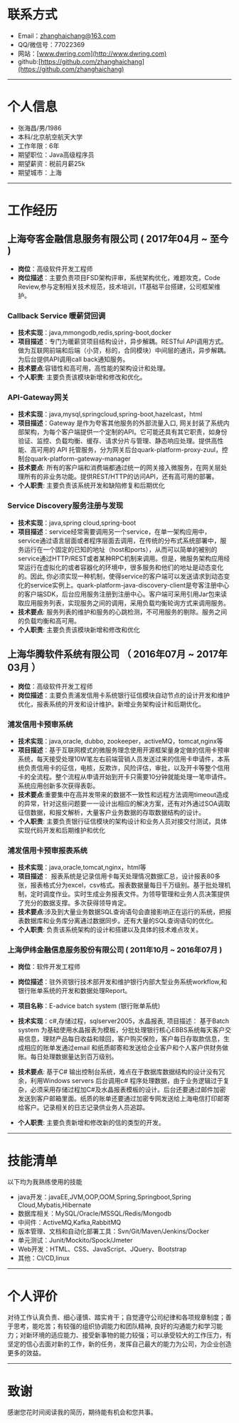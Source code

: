 


# 联系方式
- Email：zhanghaichang@163.com
- QQ/微信号：77022369
- 网站：[www.dwring.com](http://www.dwring.com)
- github:[https://github.com/zhanghaichang](https://github.com/zhanghaichang)

---

# 个人信息

 - 张海昌/男/1986 
 - 本科/北京航空航天大学 
 - 工作年限：6年
 - 期望职位：Java高级程序员
 - 期望薪资：税前月薪25k
 - 期望城市：上海

---

# 工作经历


## 上海夸客金融信息服务有限公司 ( 2017年04月 ~ 至今 )

* **岗位**：高级软件开发工程师
* **岗位描述**：主要负责项目FSD架构评审，系统架构优化，难题攻克，Code Review,参与定制相关技术规范，技术培训，IT基础平台搭建，公司框架维护。

### Callback Service 暖薪贷回调 
* **技术实现**：java,mmongodb,redis,spring-boot,docker
* **项目描述**：专门为暖薪贷项目结构设计，异步解耦。RESTful API调用方式。做为互联网前端和后端（小贷，标的，合同模块）中间层的通讯，异步解耦。为后台提供API调用call back通知服务。
* **技术要点**:容错性和高可用，高性能的架构设计和处理。
* **个人职责**: 主要负责该模块新增和修改和优化。

### API-Gateway网关
* **技术实现**：java,mysql,springcloud,spring-boot,hazelcast，html
* **项目描述**：Gateway 是作为夸客其他服务的外部流量入口, 网关封装了系统内部架构，为每个客户端提供一个定制的API。它可能还具有其它职责，如身份验证、监控、负载均衡、缓存、请求分片与管理、静态响应处理。提供高性能、高可用的 API 托管服务，分为网关后台quark-platform-proxy-zuul，控制台quark-platform-gateway-manager
* **技术要点**: 所有的客户端和消费端都通过统一的网关接入微服务，在网关层处理所有的非业务功能。提供REST/HTTP的访问API，还有高可用的部署。
* **个人职责**: 主要负责该系统开发和缺陷修复和后期优化

### Service Discovery服务注册与发现
* **技术实现**：java,spring cloud,spring-boot
* **项目描述**：service经常需要调用另一个service，在单一架构应用中，service通过语言层面或者程序层面去调用，在传统的分布式系统部署中，服务运行在一个固定的已知的地址（host和ports），从而可以简单的被别的service通过HTTP/REST或者某种RPC机制来调用。但是，微服务架构应用经常运行在虚拟化的或者容器化的环境中，很多服务和他们的地址是动态变化的。因此, 你必须实现一种机制，使得service的客户端可以发送请求到动态变化的service实例上。quark-platform-java-discovery-client是夸客注册中心的客户端SDK，后台应用服务注册到注册中心。客户端可采用引用Jar包来读取应用服务列表，实现服务之间的调用，采用负载均衡轮询方式来调用服务。
* **技术要点**: 服务列表的维护和服务的心跳检测，不可用服务的剔除。服务之间的负载均衡和高可用。
* **个人职责**: 主要负责该模块新增和修改和优化


 
## 上海华腾软件系统有限公司 （ 2016年07月 ~ 2017年03月 ）

* **岗位**：高级软件开发工程师
* **岗位描述**：主要负责浦发信用卡系统银行征信模块自动节点的设计开发和维护优化，报表系统的开发和设计维护。新增业务架构设计和后期优化。

### 浦发信用卡预审系统
* **技术实现**：java,oracle, dubbo, zookeeper，activeMQ，tomcat,nginx等
* **项目描述**：基于互联网模式的微服务理念使用开源框架量身定做的信用卡预审系统，每天接受处理10W笔左右前端营销人员发送过来的信用卡申请件，本系统负责信用卡的征信，电核，反欺诈，风险评估，审批，以及开卡等整个信用卡的全流程。整个流程从申请开始到开卡只需要10分钟就能处理一笔申请件。系统应用创新多次获得表彰。
* **技术要点**:重要集中在高并发带来的数据不一致性和远程方法调用timeout造成的异常，针对这些问题要一一设计出相应的解决方案，还有对外通过SOA调取征信数据，和报文解析，大量客户业务数据的存取数据结构的设计。
* **个人职责**: 主要负责银行征信模块的架构设计和业务人员对接交付测试，具体实现代码开发和后期维护和优化



### 浦发信用卡预审报表系统 
* **技术实现**：java,oracle,tomcat,nginx，html等
* **项目描述**： 报表系统是记录信用卡每天处理情况数据汇总，设计报表80多张，报表格式分为excel，csv格式。报表数据量每日千万级别。基于批处理机制，定时调度作业。实时生成业务报表文件。为领导管理和业务人员决策提供了充分的数据支撑。多次获得领导肯定。
* **技术要点**:涉及到大量业务数据SQL查询语句会直接影响正在运行的系统，把报表数据库和业务库分离通过数据同步。还有大量的SQL查询语句的优化。
* **个人职责**: 负责该系统架构的设计和搭建以及具体的技术难点攻关。

### 上海伊纬金融信息服务股份有限公司 ( 2011年10月 ~ 2016年07月 )
* **岗位**：软件开发工程师
* **岗位描述**：驻外资银行技术部开发和维护银行内部大型业务系统workflow,和银行账单系统的开发和数据处理Report。

* **项目名称**：E-advice batch system (银行账单系统)
* **技术实现**：c#,存储过程，sqlserver2005，水晶报表,
项目描述： 基于Batch system 为基础使用水晶报表为模板，分批处理银行核心EBBS系统每天客户交易信息，理财产品每日收益和赎回，客户购买保险，客户每日存取款信息，生成相应的账单发通过email 和纸质邮寄和发送给企业客户和个人客户供财务做账。每日处理数据量达到百万级别。
* **技术要点**: 基于C# 输出控制台系统，难点在于数据库数据结构的设计没有冗余，利用Windows servers 后台调用c# 程序处理数据，由于业务逻辑过于复杂，必须采用存储过程加C#及水晶报表模板的设计。后台还要通过邮件加密发送到客户邮箱里面。纸质的账单还要通过加密专网发送给上海电信打印邮寄给客户。记录相关的日志记录供业务人员追踪。
* **个人职责**: 主要负责新增和修改新的信的类型的开发。

---

# 技能清单

以下均为我熟练使用的技能

- java开发：javaEE,JVM,OOP,OOM,Spring,Springboot,Spring Cloud,Mybatis,Hibernate
- 数据库相关：MySQL/Oracle/MSSQL/Redis/Mongodb
- 中间件：ActiveMQ,Kafka,RabbitMQ
- 版本管理、文档和自动化部署工具：Svn/Git/Maven/Jenkins/Docker
- 单元测试：Junit/Mockito/Spock/Jmeter
- Web开发：HTML、CSS、JavaScript、JQuery、Bootstrap
- 其他：CI/CD,linux


---
# 个人评价　
对待工作认真负责、细心谨慎、踏实肯干；自觉遵守公司纪律和各项规章制度；善于思考，能吃苦；有较强的组织协调能力和团队精神, 良好的沟通能力和学习能力；对新环境的适应能力、接受新事物的能力较强；可以承受较大的工作压力，有坚定的信心去面对新的工作，新的任务，发挥自己最大的能力为公司，为企业创造更多的效益。

---

# 致谢
感谢您花时间阅读我的简历，期待能有机会和您共事。
